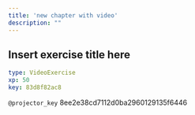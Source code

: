 ```yaml
---
title: 'new chapter with video'
description: ""
---
```


## Insert exercise title here

```yaml
type: VideoExercise 
xp: 50 
key: 83d8f82ac8   
```

`@projector_key`
8ee2e38cd7112d0ba2960129135f6446